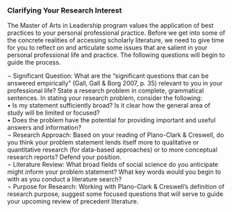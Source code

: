 ### Clarifying Your Research Interest

The Master of Arts in Leadership program values the application of best practices to your personal professional practice.  Before we get into some of the concrete realities of accessing scholarly literature, we need to give time for you to reflect on and articulate some issues that are salient in your personal professional life and practice.  The following questions will begin to guide the process.

¬    Significant Question:  What are the “significant questions that can be answered empirically” \(Gall, Gall & Borg 2007, p. 35\) relevant to you in your professional life?  State a research problem in complete, grammatical sentences.  In stating your research problem, consider the following:  
•    Is my statement sufficiently broad? Is it clear how the general area of study will be limited or focused?  
•    Does the problem have the potential for providing important and useful answers and information?  
¬    Research Approach: Based on your reading of Plano-Clark & Creswell, do you think your problem statement lends itself more to qualitative or quantitative research \(for data-based approaches\) or to more conceptual research reports?  Defend your position.  
¬    Literature Review: What broad fields of social science do you anticipate might inform your problem statement?  What key words would you begin to with as you conduct a literature search?  
¬    Purpose for Research:  Working with Plano-Clark & Creswell’s definition of research purpose, suggest some focused questions that will serve to guide your upcoming review of precedent literature.

